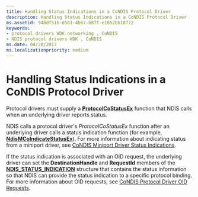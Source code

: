 ```yaml
---
title: Handling Status Indications in a CoNDIS Protocol Driver
description: Handling Status Indications in a CoNDIS Protocol Driver
ms.assetid: 948df51b-0561-4b67-b87f-e1652bb18772
keywords:
- protocol drivers WDK networking , CoNDIS
- NDIS protocol drivers WDK , CoNDIS
ms.date: 04/20/2017
ms.localizationpriority: medium
---
```


# Handling Status Indications in a CoNDIS Protocol Driver





Protocol drivers must supply a [**ProtocolCoStatusEx**](/windows-hardware/drivers/ddi/ndis/nc-ndis-protocol_co_status_ex) function that NDIS calls when an underlying driver reports status.

NDIS calls a protocol driver's *ProtocolCoStatusEx* function after an underlying driver calls a status indication function (for example, [**NdisMCoIndicateStatusEx**](/windows-hardware/drivers/ddi/ndis/nf-ndis-ndismcoindicatestatusex)). For more information about indicating status from a miniport driver, see [CoNDIS Miniport Driver Status Indications](condis-miniport-driver-status-indications.md).

If the status indication is associated with an OID request, the underlying driver can set the **DestinationHandle** and **RequestId** members of the [**NDIS\_STATUS\_INDICATION**](/windows-hardware/drivers/ddi/ndis/ns-ndis-_ndis_status_indication) structure that contains the status information so that NDIS can provide the status indication to a specific protocol binding. For more information about OID requests, see [CoNDIS Protocol Driver OID Requests](condis-protocol-driver-oid-requests.md).

 

